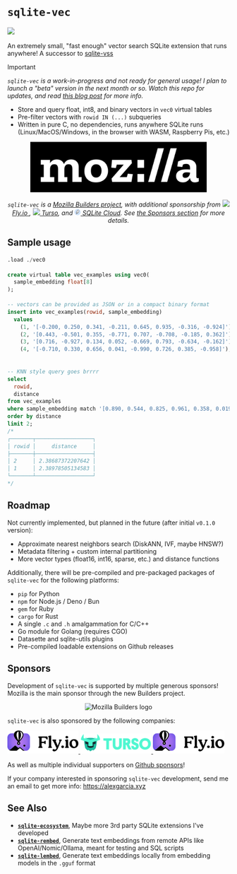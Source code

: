 # `sqlite-vec`

[![](https://dcbadge.vercel.app/api/server/VCtQ8cGhUs)](https://discord.gg/VCtQ8cGhUs)

An extremely small, "fast enough" vector search SQLite extension that runs
anywhere! A successor to [sqlite-vss](https://github.com/asg017/sqlite-vss)

<!-- deno-fmt-ignore-start -->

> [!IMPORTANT]
> _`sqlite-vec` is a work-in-progress and not ready for general usage! I plan to launch a "beta" version in the next month or so. Watch this repo for updates, and read [this blog post](https://alexgarcia.xyz/blog/2024/building-new-vector-search-sqlite/index.html) for more info._

<!-- deno-fmt-ignore-end -->

- Store and query float, int8, and binary vectors in `vec0` virtual tables
- Pre-filter vectors with `rowid IN (...)` subqueries
- Written in pure C, no dependencies, runs anywhere SQLite runs
  (Linux/MacOS/Windows, in the browser with WASM, Raspberry Pis, etc.)

<p align="center">
<img src="./.github/logos/mozilla.svg" width=400 />
</p>

<p align="center">
<i>
<code>sqlite-vec</code> is a
<a href="#">Mozilla Builders project</a>,
with additional sponsorship from
<a href="https://fly.io/"><img width=14px src="./.github/logos/flyio.small.ico"/> Fly.io </a>,
<a href="https://turso.tech/"><img width=14px src="./.github/logos/turso.small.ico"/> Turso</a>, and
<a href="https://sqlitecloud.io/"><img width=14px src="./.github/logos/sqlitecloud.small.svg"/> SQLite Cloud</a>.
See <a href="#sponsors">the Sponsors section</a> for more details.
</i>
</p>

## Sample usage

```sql
.load ./vec0

create virtual table vec_examples using vec0(
  sample_embedding float[8]
);

-- vectors can be provided as JSON or in a compact binary format
insert into vec_examples(rowid, sample_embedding)
  values
    (1, '[-0.200, 0.250, 0.341, -0.211, 0.645, 0.935, -0.316, -0.924]'),
    (2, '[0.443, -0.501, 0.355, -0.771, 0.707, -0.708, -0.185, 0.362]'),
    (3, '[0.716, -0.927, 0.134, 0.052, -0.669, 0.793, -0.634, -0.162]'),
    (4, '[-0.710, 0.330, 0.656, 0.041, -0.990, 0.726, 0.385, -0.958]');


-- KNN style query goes brrrr
select
  rowid,
  distance
from vec_examples
where sample_embedding match '[0.890, 0.544, 0.825, 0.961, 0.358, 0.0196, 0.521, 0.175]'
order by distance
limit 2;
/*
┌───────┬──────────────────┐
│ rowid │     distance     │
├───────┼──────────────────┤
│ 2     │ 2.38687372207642 │
│ 1     │ 2.38978505134583 │
└───────┴──────────────────┘
*/
```

## Roadmap

Not currently implemented, but planned in the future (after initial `v0.1.0`
version):

- Approximate nearest neighbors search (DiskANN, IVF, maybe HNSW?)
- Metadata filtering + custom internal partitioning
- More vector types (float16, int16, sparse, etc.) and distance functions

Additionally, there will be pre-compiled and pre-packaged packages of
`sqlite-vec` for the following platforms:

- `pip` for Python
- `npm` for Node.js / Deno / Bun
- `gem` for Ruby
- `cargo` for Rust
- A single `.c` and `.h` amalgammation for C/C++
- Go module for Golang (requires CGO)
- Datasette and sqlite-utils plugins
- Pre-compiled loadable extensions on Github releases

## Sponsors

Development of `sqlite-vec` is supported by multiple generous sponsors! Mozilla
is the main sponsor through the new Builders project.

<p align="center">
  <picture>
    <source media="(prefers-color-scheme: dark)" srcset="./.github/logos/mozilla.dark.svg">
    <source media="(prefers-color-scheme: light)" srcset="./.github/logos/mozilla.svg">
    <img alt="Mozilla Builders logo" width=400>
  </picture>
</p>

`sqlite-vec` is also sponsored by the following companies:

<a href="https://fly.io/">
<picture>
  <source media="(prefers-color-scheme: dark)" srcset="./.github/logos/flyio.dark.svg">
  <source media="(prefers-color-scheme: light)" srcset="./.github/logos/flyio.svg">
  <img alt="Fly.io logo" src="./.github/logos/flyio.svg" width="32%">
</picture>
</a>

<a href="https://turso.tech/">
<picture>
  <source media="(prefers-color-scheme: dark)" srcset="./.github/logos/turso.svg">
  <source media="(prefers-color-scheme: light)" srcset="./.github/logos/turso.svg">
  <img alt="Turso logo" src="./.github/logos/turso.svg" width="32%">
</picture>
</a>

<a href="https://sqlitecloud.io/">
<picture>
  <source media="(prefers-color-scheme: dark)" srcset="./.github/logos/sqlitecloud.dark.svg">
  <source media="(prefers-color-scheme: light)" srcset="./.github/logos/sqlitecloud.svg">
  <img alt="SQLite Cloud logo" src="./.github/logos/flyio.svg" width="32%">
</picture>
</a>

As well as multiple individual supporters on
[Github sponsors](https://github.com/sponsors/asg017/)!

If your company interested in sponsoring `sqlite-vec` development, send me an
email to get more info: https://alexgarcia.xyz

## See Also

- [**`sqlite-ecosystem`**](https://github.com/asg017/sqlite-ecosystem), Maybe
  more 3rd party SQLite extensions I've developed
- [**`sqlite-rembed`**](https://github.com/asg017/sqlite-rembed), Generate text
  embeddings from remote APIs like OpenAI/Nomic/Ollama, meant for testing and
  SQL scripts
- [**`sqlite-lembed`**](https://github.com/asg017/sqlite-lembed), Generate text
  embeddings locally from embedding models in the `.gguf` format
